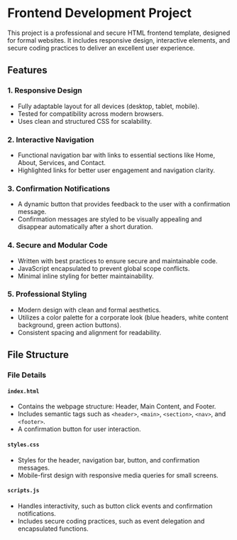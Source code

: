 #  Frontend Development Project

This project is a professional and secure HTML frontend template, designed for formal websites. It includes responsive design, interactive elements, and secure coding practices to deliver an excellent user experience.

## Features

### 1. Responsive Design
- Fully adaptable layout for all devices (desktop, tablet, mobile).
- Tested for compatibility across modern browsers.
- Uses clean and structured CSS for scalability.

### 2. Interactive Navigation
- Functional navigation bar with links to essential sections like Home, About, Services, and Contact.
- Highlighted links for better user engagement and navigation clarity.

### 3. Confirmation Notifications
- A dynamic button that provides feedback to the user with a confirmation message.
- Confirmation messages are styled to be visually appealing and disappear automatically after a short duration.

### 4. Secure and Modular Code
- Written with best practices to ensure secure and maintainable code.
- JavaScript encapsulated to prevent global scope conflicts.
- Minimal inline styling for better maintainability.

### 5. Professional Styling
- Modern design with clean and formal aesthetics.
- Utilizes a color palette for a corporate look (blue headers, white content background, green action buttons).
- Consistent spacing and alignment for readability.

## File Structure


### File Details

#### `index.html`
- Contains the webpage structure: Header, Main Content, and Footer.
- Includes semantic tags such as `<header>`, `<main>`, `<section>`, `<nav>`, and `<footer>`.
- A confirmation button for user interaction.

#### `styles.css`
- Styles for the header, navigation bar, button, and confirmation messages.
- Mobile-first design with responsive media queries for small screens.

#### `scripts.js`
- Handles interactivity, such as button click events and confirmation notifications.
- Includes secure coding practices, such as event delegation and encapsulated functions.





